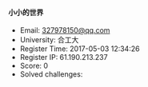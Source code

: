 #### 小小的世界  

* Email: 327978150@qq.com  
* University: 合工大  
* Register Time: 2017-05-03 12:34:26  
* Register IP: 61.190.213.237  
* Score: 0  
* Solved challenges: 

